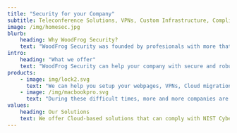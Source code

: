 ```yaml
---
title: "Security for your Company"
subtitle: Teleconference Solutions, VPNs, Custom Infrastructure, Compliance
image: /img/homesec.jpg
blurb:
    heading: Why WoodFrog Security?
    text: "WoodFrog Security was founded by profesionals with more that 30 year combined experience specialized on networking, teleconference services and compliance."
intro:
    heading: "What we offer"
    text: "WoodFrog Security can help your company with secure and robust infrastructure for your teleconference meetings, remote access to your network, cloud migration and compliance with HIPAA, GDPR, PCI and others."
products:
    - image: img/lock2.svg
      text: "We can help you setup your webpages, VPNs, Cloud migrations in a secure way."
    - image: /img/macbookpro.svg
      text: "During these difficult times, more and more companies are relying on Videoconference solutions but they often fails to keep it secure to protect your valuable data. We can help you setting up cloud-based encrypted videconference solutions."
values:
    heading: Our Solutions
    text: We offer Cloud-based solutions that can comply with NIST Cybersecurity Framework, HIPAA, PCI, GDPR and others. 
---
```


